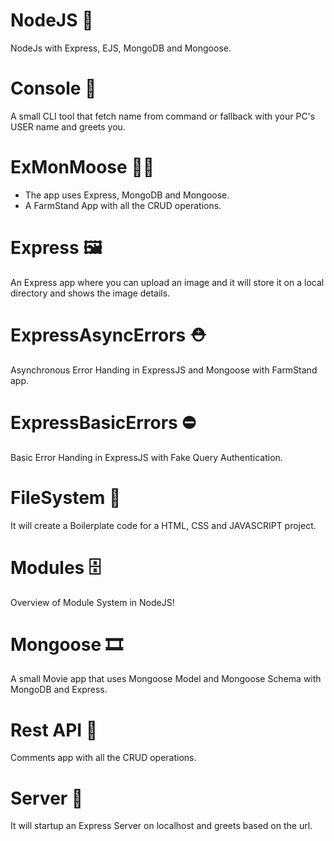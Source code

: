 # NodeJS 	:green_book:
NodeJs with Express, EJS, MongoDB and Mongoose.

# Console :wave:
A small CLI tool that fetch name from command or fallback with your PC's USER name and greets you.

# ExMonMoose :farmer:
- The app uses Express, MongoDB and Mongoose.
- A FarmStand App with all the CRUD operations.

# Express :framed_picture:
An Express app where you can upload an image and it will store it on a local directory and shows the image details.

# ExpressAsyncErrors :rescue_worker_helmet:
Asynchronous Error Handing in ExpressJS and Mongoose with FarmStand app.

# ExpressBasicErrors :no_entry:
Basic Error Handing in ExpressJS with Fake Query Authentication.

# FileSystem :file_folder:
It will create a Boilerplate code for a HTML, CSS and JAVASCRIPT project.

# Modules :file_cabinet:
Overview of Module System in NodeJS!

# Mongoose :film_strip:
A small Movie app that uses Mongoose Model and Mongoose Schema with MongoDB and Express.

# Rest API :memo:
Comments app with all the CRUD operations.

# Server :pray:
It will startup an Express Server on localhost and greets based on the url.

